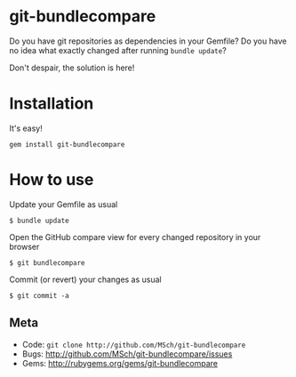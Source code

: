 git-bundlecompare
=================

Do you have git repositories as dependencies in your Gemfile? Do you have no idea what exactly changed after running `bundle update`?

Don't despair, the solution is here!


Installation
============

It's easy!

    gem install git-bundlecompare

How to use
==========

Update your Gemfile as usual

    $ bundle update

Open the GitHub compare view for every changed repository in your browser

    $ git bundlecompare

Commit (or revert) your changes as usual

    $ git commit -a


Meta
----

* Code: `git clone http://github.com/MSch/git-bundlecompare`
* Bugs: <http://github.com/MSch/git-bundlecompare/issues>
* Gems: <http://rubygems.org/gems/git-bundlecompare>
